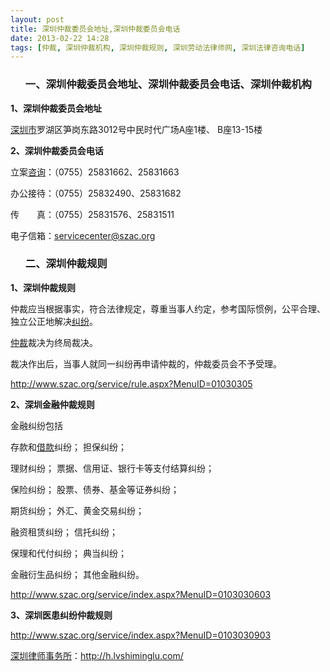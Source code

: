 ```yaml
---
layout: post
title: 深圳仲裁委员会地址,深圳仲裁委员会电话
date: 2013-02-22 14:28
tags: [仲裁, 深圳仲裁机构, 深圳仲裁规则, 深圳劳动法律师网, 深圳法律咨询电话]
---
```

<ol>
<h3>一、深圳仲裁委员会地址、深圳仲裁委员会电话、深圳仲裁机构</h3>
</ol>
<strong>1、深圳仲裁委员会地址</strong>

<a href="http://h.lvshiminglu.com/law/756.html">深圳市</a>罗湖区笋岗东路3012号中民时代广场A座1楼、 B座13-15楼

<strong>2、深圳仲裁委员会电话</strong>

立案<a href="http://h.lvshiminglu.com/law/741.html">咨询</a>：（0755）25831662、25831663

办公接待：（0755）25832490、25831682

传　　真：（0755）25831576、25831511

电子信箱：servicecenter@szac.org
<ol>
<h3>二、深圳仲裁规则</h3>
</ol>
<strong>1、深圳仲裁规则</strong>

仲裁应当根据事实，符合法律规定，尊重当事人约定，参考国际惯例，公平合理、独立公正地解决<a href="http://h.lvshiminglu.com/law/734.html">纠纷</a>。

<a href="http://h.lvshiminglu.com/law/494.html">仲裁</a>裁决为终局裁决。

裁决作出后，当事人就同一纠纷再申请仲裁的，仲裁委员会不予受理。

http://www.szac.org/service/rule.aspx?MenuID=01030305

<strong>2、深圳金融仲裁规则</strong>

金融纠纷包括

存款和<a href="http://h.lvshiminglu.com/law/144.html">借款</a>纠纷；
担保纠纷；

理财纠纷；
票据、信用证、银行卡等支付结算纠纷；

保险纠纷；
股票、债券、基金等证券纠纷；

期货纠纷；
外汇、黄金交易纠纷；

融资租赁纠纷；
信托纠纷；

保理和代付纠纷；
典当纠纷；

金融衍生品纠纷；
其他金融纠纷。

http://www.szac.org/service/index.aspx?MenuID=0103030603

<strong>3、深圳医患纠纷仲裁规则</strong>

http://www.szac.org/service/index.aspx?MenuID=0103030903

<a href="http://h.lvshiminglu.com/">深圳律师事务所</a>：<a href="http://h.lvshiminglu.com/">http://h.lvshiminglu.com/</a>

